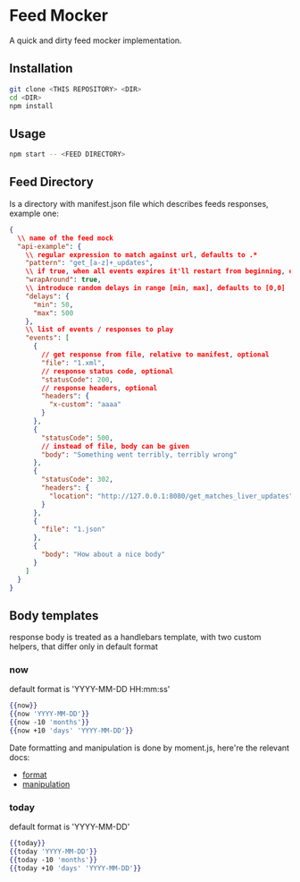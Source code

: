 # Feed Mocker

A quick and dirty feed mocker implementation.

## Installation

```bash
git clone <THIS REPOSITORY> <DIR>
cd <DIR>
npm install
```

## Usage

```bash
npm start -- <FEED DIRECTORY>
```

## Feed Directory

Is a directory with manifest.json file which describes feeds responses, example one:

```json
{
  \\ name of the feed mock
  "api-example": { 
    \\ regular expression to match against url, defaults to .*
    "pattern": "get_[a-z]+_updates", 
    \\ if true, when all events expires it'll restart from beginning, default to false
    "wrapAround": true,
    \\ introduce random delays in range [min, max], defaults to [0,0]
    "delays": {
      "min": 50,
      "max": 500
    },
    \\ list of events / responses to play
    "events": [
      {
        // get response from file, relative to manifest, optional
        "file": "1.xml",
        // response status code, optional
        "statusCode": 200,
        // response headers, optional
        "headers": {
          "x-custom": "aaaa"
        }
      },
      {
        "statusCode": 500,
        // instead of file, body can be given
        "body": "Something went terribly, terribly wrong"
      },
      {
        "statusCode": 302,
        "headers": {
          "location": "http://127.0.0.1:8080/get_matches_liver_updates"
        }
      },
      {
        "file": "1.json"
      },
      {
        "body": "How about a nice body"
      }
    ]
  }
}
```

## Body templates
response body is treated as a handlebars template, with two custom helpers, that differ only in default format

### now
default format is 'YYYY-MM-DD HH:mm:ss'

```handlebars
{{now}}
{{now 'YYYY-MM-DD'}}
{{now -10 'months'}}
{{now +10 'days' 'YYYY-MM-DD'}}
```

Date formatting and manipulation is done by moment.js, here're the relevant docs:
- [format](https://momentjs.com/docs/#/displaying/format/)
- [manipulation](https://momentjs.com/docs/#/manipulating/add/)

### today
default format is 'YYYY-MM-DD'

```handlebars
{{today}}
{{today 'YYYY-MM-DD'}}
{{today -10 'months'}}
{{today +10 'days' 'YYYY-MM-DD'}}
```
